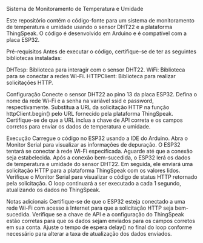 Sistema de Monitoramento de Temperatura e Umidade

Este repositório contém o código-fonte para um sistema de monitoramento de temperatura e umidade usando o sensor DHT22 e a plataforma ThingSpeak. O código é desenvolvido em Arduino e é compatível com a placa ESP32.

Pré-requisitos
Antes de executar o código, certifique-se de ter as seguintes bibliotecas instaladas:

DHTesp: Biblioteca para interagir com o sensor DHT22.
WiFi: Biblioteca para se conectar a redes Wi-Fi.
HTTPClient: Biblioteca para realizar solicitações HTTP.

Configuração
Conecte o sensor DHT22 ao pino 13 da placa ESP32.
Defina o nome da rede Wi-Fi e a senha na variável ssid e password, respectivamente.
Substitua a URL da solicitação HTTP na função httpClient.begin() pelo URL fornecido pela plataforma ThingSpeak. Certifique-se de que a URL inclua a chave de API correta e os campos corretos para enviar os dados de temperatura e umidade.

Execução
Carregue o código no ESP32 usando a IDE do Arduino.
Abra o Monitor Serial para visualizar as informações de depuração.
O ESP32 tentará se conectar à rede Wi-Fi especificada. Aguarde até que a conexão seja estabelecida.
Após a conexão bem-sucedida, o ESP32 lerá os dados de temperatura e umidade do sensor DHT22.
Em seguida, ele enviará uma solicitação HTTP para a plataforma ThingSpeak com os valores lidos.
Verifique o Monitor Serial para visualizar o código de status HTTP retornado pela solicitação.
O loop continuará a ser executado a cada 1 segundo, atualizando os dados no ThingSpeak.

Notas adicionais
Certifique-se de que o ESP32 esteja conectado a uma rede Wi-Fi com acesso à Internet para que a solicitação HTTP seja bem-sucedida.
Verifique se a chave de API e a configuração do ThingSpeak estão corretas para que os dados sejam enviados para os campos corretos em sua conta.
Ajuste o tempo de espera delay() no final do loop conforme necessário para alterar a taxa de atualização dos dados enviados.
